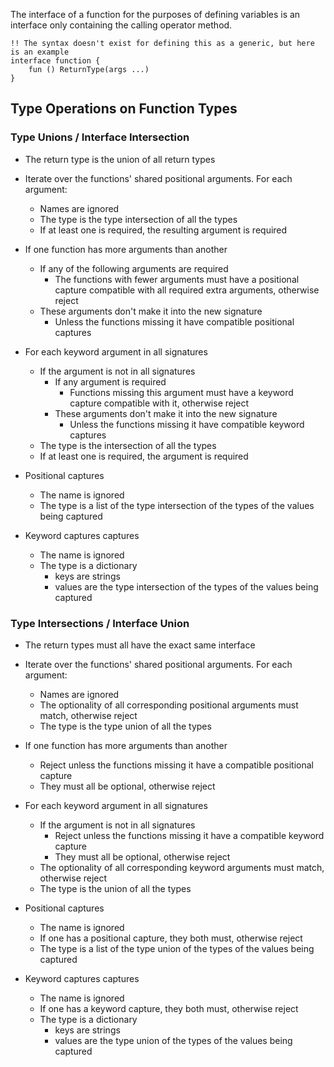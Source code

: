 

The interface of a function for the purposes of defining variables is an interface only containing the calling operator method.
```
!! The syntax doesn't exist for defining this as a generic, but here is an example
interface function {
	fun () ReturnType(args ...)
}
```

## Type Operations on Function Types
### Type Unions / Interface Intersection
* The return type is the union of all return types

* Iterate over the functions' shared positional arguments. For each argument:
	* Names are ignored
	* The type is the type intersection of all the types
	* If at least one is required, the resulting argument is required
* If one function has more arguments than another
	* If any of the following arguments are required
		* The functions with fewer arguments must have a positional capture compatible with all required extra arguments, otherwise reject
	* These arguments don't make it into the new signature
		* Unless the functions missing it have compatible positional captures
	
* For each keyword argument in all signatures
	* If the argument is not in all signatures
		* If any argument is required
			* Functions missing this argument must have a keyword capture compatible with it, otherwise reject
		* These arguments don't make it into the new signature
			* Unless the functions missing it have compatible keyword captures
	* The type is the intersection of all the types 
	* If at least one is required, the argument is required

* Positional captures
	* The name is ignored
	* The type is a list of the type intersection of the types of the values being captured

* Keyword captures captures
	* The name is ignored
	* The type is a dictionary
		* keys are strings
		* values are the type intersection of the types of the values being captured
### Type Intersections / Interface Union
* The return types must all have the exact same interface

* Iterate over the functions' shared positional arguments. For each argument:
	* Names are ignored
	* The optionality of all corresponding positional arguments must match, otherwise reject
	* The type is the type union of all the types
* If one function has more arguments than another
	* Reject unless the functions missing it have a compatible positional capture
	* They must all be optional, otherwise reject
	
* For each keyword argument in all signatures
	* If the argument is not in all signatures
		* Reject unless the functions missing it have a compatible keyword capture
		* They must all be optional, otherwise reject
	* The optionality of all corresponding keyword arguments must match, otherwise reject
	* The type is the union of all the types 

* Positional captures
	* The name is ignored
	* If one has a positional capture, they both must, otherwise reject
	* The type is a list of the type union of the types of the values being captured

* Keyword captures captures
	* The name is ignored
	* If one has a keyword capture, they both must, otherwise reject
	* The type is a dictionary
		* keys are strings
		* values are the type union of the types of the values being captured